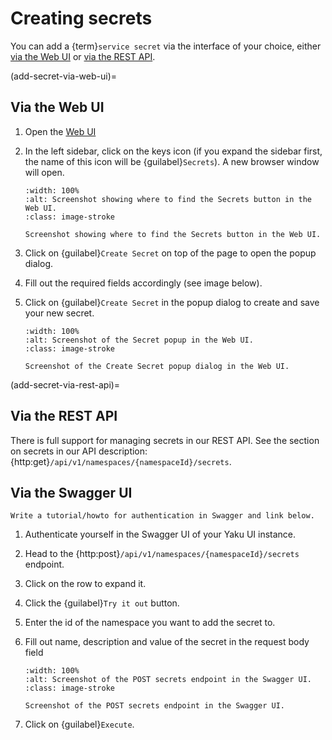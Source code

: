 # Creating secrets

You can add a {term}`service secret` via the interface of your choice, either
[via the Web UI](add-secret-via-web-ui) or [via the REST API](add-secret-via-rest-api).

(add-secret-via-web-ui)=

## Via the Web UI

1. Open the [Web UI](https://portal.bswf.tech/)
2. In the left sidebar, click on the keys icon (if you expand the sidebar first,
   the name of this icon will be {guilabel}`Secrets`).
   A new browser window will open.

    ```{figure} resources/how-to-add-secrets/web-ui-1.png
    :width: 100%
    :alt: Screenshot showing where to find the Secrets button in the Web UI.
    :class: image-stroke

    Screenshot showing where to find the Secrets button in the Web UI.
    ```

3. Click on {guilabel}`Create Secret` on top of the page to open the popup dialog.
4. Fill out the required fields accordingly (see image below).
5. Click on {guilabel}`Create Secret` in the popup dialog to create and save your new secret.

    ```{figure} resources/how-to-add-secrets/web-ui-2.png
    :width: 100%
    :alt: Screenshot of the Secret popup in the Web UI.
    :class: image-stroke

    Screenshot of the Create Secret popup dialog in the Web UI.
    ```

(add-secret-via-rest-api)=

## Via the REST API

There is full support for managing secrets in our REST API.
See the section on secrets in our API description: {http:get}`/api/v1/namespaces/{namespaceId}/secrets`.

## Via the Swagger UI

```{todo}
Write a tutorial/howto for authentication in Swagger and link below.
```

1. Authenticate yourself in the Swagger UI of your Yaku UI instance.
2. Head to the {http:post}`/api/v1/namespaces/{namespaceId}/secrets` endpoint.
3. Click on the row to expand it.
4. Click the {guilabel}`Try it out` button.
5. Enter the id of the namespace you want to add the secret to.
6. Fill out name, description and value of the secret in the request body field

    ```{figure} resources/how-to-add-secrets/api.png
    :width: 100%
    :alt: Screenshot of the POST secrets endpoint in the Swagger UI.
    :class: image-stroke

    Screenshot of the POST secrets endpoint in the Swagger UI.
    ```

7. Click on {guilabel}`Execute`.
